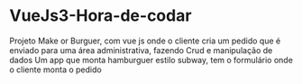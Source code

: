 # VueJs3-Hora-de-codar

Projeto Make or Burguer, com vue js onde o cliente cria um pedido que é enviado para uma área administrativa, fazendo Crud e manipulação de dados
Um app que monta hamburguer estilo subway, tem o formulário onde o cliente monta o pedido
